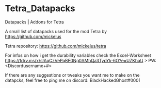# Tetra_Datapacks
Datapacks | Addons for Tetra


A small list of datapacks used for the mod Tetra by https://github.com/mickelus

Tetra repository: https://github.com/mickelus/tetra

For infos on how i get the durability variables check the Excel-Worksheet
https://1drv.ms/x/s!AqCzVePqBF0Ng0AMhQa3TypYk-6O?e=UZKhaU > PW: <Discordusername+#>

If there are any suggestions or tweaks you want me to make on the datapcks, feel free to ping me on discord: BlackHackedGhost#0001
